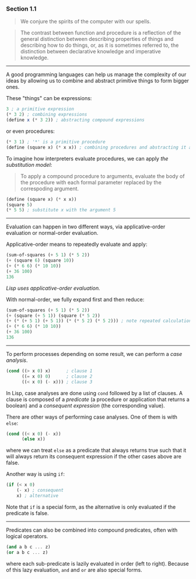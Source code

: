 ### Section 1.1

> We conjure the spirits of the computer with our spells.

> The contrast between function and procedure is a reflection of the general
> distinction between describing properties of things and describing how to do
> things, or, as it is sometimes referred to, the distinction between
> declarative knowledge and imperative knowledge.

---

A good programming languages can help us manage the complexity of our ideas by
allowing us to combine and abstract primitive things to form bigger ones.

These "things" can be expressions:

```scheme
3 ; a primitive expression
(* 3 2) ; combining expressions
(define x (* 3 2)) ; abstracting compound expressions
```

or even procedures:

```scheme
(* 3 1) ; '*' is a primitive procedure
(define (square x) (* x x)) ; combining procedures and abstracting it as 'square'
```

To imagine how interpreters evaluate procedures, we can apply _the substitution
model_:

> To apply a compound procedure to arguments, evaluate the body of the procedure
> with each formal parameter replaced by the correspoding argument.

```scheme
(define (square x) (* x x))
(square 5)
(* 5 5) ; substitute x with the argument 5
```

---

Evaluation can happen in two different ways, via applicative-order evaluation or
normal-order evaluation. 

Applicative-order means to repeatedly evaluate and apply:

```scheme
(sum-of-squares (+ 5 1) (* 5 2))
(+ (square 6) (square 10))
(+ (* 6 6) (* 10 10))
(+ 36 100)
136
```

_Lisp uses applicative-order evaluation._

With normal-order, we fully expand first and then reduce:

```scheme
(sum-of-squares (+ 5 1) (* 5 2))
(+ (square (+ 5 1)) (square (* 5 2))
(+ (* (+ 5 1) (+ 5 1)) (* (* 5 2) (* 5 2))) ; note repeated calculations (e.g. (+ 5 1))
(+ (* 6 6) (* 10 10))
(+ 36 100)
136
```

---

To perform processes depending on some result, we can perform a _case analysis_.

```scheme
(cond ((> x 0) x)      ; clause 1
      ((= x 0) 0)      ; clause 2
      ((< x 0) (- x))) ; clause 3
```

In Lisp, case analyses are done using `cond` followed by a list of clauses. A
clause is composed of a _predicate_ (a procedure or application that returns a
boolean) and a _consequent expression_ (the corresponding value).

There are other ways of performing case analyses. One of them is with `else`:

```scheme
(cond ((< x 0) (- x))
      (else x))
```

where we can treat `else` as a predicate that always returns true such that it will
always return its consequent expression if the other cases above are false.

Another way is using `if`:

```scheme
(if (< x 0)
    (- x) ; consequent
    x) ; alternative
```

Note that `if` is a special form, as the alternative is only evaluated if the
predicate is false.

---

Predicates can also be combined into compound predicates, often with logical
operators.

```scheme
(and a b c ... z)
(or a b c ... z)
```

where each sub-predicate is lazily evaluated in order (left to right). Because
of this lazy evaluation, `and` and `or` are also special forms.
